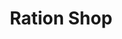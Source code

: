 ---
title: "Ration Shop"
url: /ponkunnam/ration-shop-ponkunnam-kvms-erumely-road/
shop: convenience
---
